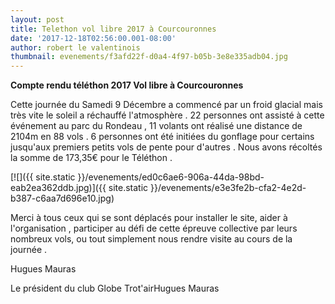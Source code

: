 ```yaml
---
layout: post
title: Telethon vol libre 2017 à Courcouronnes
date: '2017-12-18T02:56:00.001-08:00'
author: robert le valentinois
thumbnail: evenements/f3afd22f-d0a4-4f97-b05b-3e8e335adb04.jpg
---
```

 **Compte rendu téléthon 2017 Vol libre à Courcouronnes**

  

Cette journée du Samedi 9 Décembre a commencé par un froid glacial mais très vite le soleil a réchauffé l'atmosphère . 22 personnes ont assisté à cette événement au parc du Rondeau , 11 volants ont réalisé une distance de 2104m en 88 vols&nbsp;. 6 personnes ont été initiées du gonflage pour certains jusqu'aux premiers petits vols de pente pour d'autres . Nous avons récoltés la somme de 173,35€ pour le Téléthon .

  

[![]({{ site.static }}/evenements/ed0c6ae6-906a-44da-98bd-eab2ea362ddb.jpg)]({{ site.static }}/evenements/e3e3fe2b-cfa2-4e2d-b387-c6aa7d696e10.jpg)

Merci à tous ceux qui se sont déplacés pour installer le site, aider à l'organisation , participer au défi de cette épreuve collective par leurs nombreux vols, ou tout simplement nous rendre visite au cours de la journée .

  

Hugues Mauras

  

  
Le président du club Globe Trot'airHugues Mauras  
